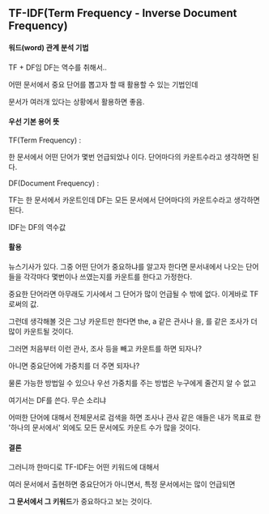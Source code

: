  ## TF-IDF(Term Frequency - Inverse Document Frequency)

#### 워드(word) 관계 분석 기법

TF + DF임 DF는 역수를 취해서..



어떤 문서에서 중요 단어를 뽑고자 할 때 활용할 수 있는 기법인데

문서가 여러개 있다는 상황에서 활용하면 좋음.



#### 우선 기본 용어 뜻

TF(Term Frequency) : 

한 문서에서 어떤 단어가 몇번 언급되었나 이다.  단어마다의 카운트수라고 생각하면 된다.



DF(Document Frequency) : 

TF는 한 문서에서 카운트인데 DF는 모든 문서에서 단어마다의 카운트수라고 생각하면 된다.



IDF는 DF의 역수값



#### 활용

뉴스기사가 있다. 그중 어떤 단어가 중요하냐를 알고자 한다면 문서내에서 나오는 단어들을 각각마다 몇번이나 쓰였는지를 카운트를 한다고 가정한다.



중요한 단어라면 아무래도 기사에서 그 단어가 많이 언급될 수 밖에 없다. 이게바로 TF로써의 값.

그런데 생각해볼 것은 그냥 카운트만 한다면 the, a 같은 관사나  을, 를 같은 조사가 더 많이 카운트될 것이다.



그러면 처음부터 이런 관사, 조사 등을 빼고 카운트를 하면 되자나?

아니면 중요단어에 가중치를 더 주면 되자나?



물론 가능한 방법일 수 있으나 우선 가중치를 주는 방법은 누구에게 줄건지 알 수 없고

여기서는 DF를 쓴다. 무슨 소리냐



어떠한 단어에 대해서 전체문서로 검색을 하면 조사나 관사 같은 애들은 내가 목표로 한 '하나의 문서에서'  외에도 모든 문서에도 카운트 수가 많을 것이다.



#### 결론

그러니까 한마디로 TF-IDF는 어떤 키워드에 대해서

여러 문서에서 출현하면 중요단어가 아니면서, 특정 문서에서는 많이 언급되면 

**그 문서에서 그 키워드**가 중요하다고 보는 것이다.
